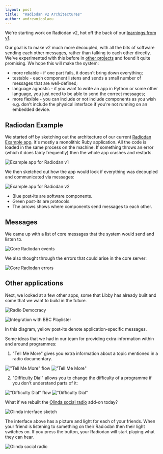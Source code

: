 ```yaml
---
layout: post
title:  "Radiodan v2 Architectures"
author: andrewnicolaou
---
```


We're starting work on Radiodan v2, hot off the back of our [learnings from v1](retrospective).

Our goal is to make v2 much more decoupled, with all the bits of software sending each other messages, rather than talking to each other directly. We've experimented with this before in [other projects](http://www.bbc.co.uk/rd/blog/2013/07/the-egbox-html5-television-prototype) and found it quite promising. We hope this will make the system:

- more reliable - if one part fails, it doesn't bring down everything;
- testable - each component listens and sends a small number of messages that are well-defined;
- language agnostic - if you want to write an app in Python or some other language, you just need to be able to send the correct messages;
- more flexible - you can include or not include components as you wish e.g. don't include the physical interface if you're not running on an embedded device.

## Radiodan Example

We started off by sketching out the architecture of our current [Radiodan Example app](https://github.com/radiodan/radiodan_example). It's mostly a monolithic Ruby application. All the code is loaded in the same process on the machine. If something throws an error (which it does fairly frequently) then the whole app crashes and restarts.

![Example app for Radiodan v1](/assets/v2-arch-post/01-radiodan-example-original.jpg)

We then sketched out how the app would look if everything was decoupled and communicated via messages:

![Example app for Radiodan v2](/assets/v2-arch-post/02-radiodan-example-v2.jpg)

- Blue post-its are software components.
- Green post-its are protocols.
- The arrows shows where components send messages to each other.

## Messages

We came up with a list of core messages that the system would send and listen to.

![](/assets/v2-arch-post/04-core-events.jpg "Core Radiodan events")

We also thought through the errors that could arise in the core server:

![](/assets/v2-arch-post/04-errors.jpg "Core Radiodan errors")

## Other applications

Next, we looked at a few other apps, some that Libby has already built and some that we want to build in the future.

![Radio Democracy](/assets/v2-arch-post/03-radiodanocracy.jpg "Radio Democracy - vote for your favourite programmes")

![Integration with BBC Playlister](/assets/v2-arch-post/05-playlister.jpg "Integration with BBC Playlister")

In this diagram, yellow post-its denote application-specific messages.

Some ideas that we had in our team for providing extra information within and around programmes:

1. "Tell Me More" gives you extra information about a topic mentioned in a radio documentary.

!["Tell Me More" flow](/assets/v2-arch-post/08-tell-me-more-flow.jpg)
!["Tell Me More"](/assets/v2-arch-post/06-tell-me-more.jpg)

2. "Difficulty Dial" allows you to change the difficulty of a programme if you don't understand parts of it:

!["Difficulty Dial" flow](/assets/v2-arch-post/07-difficulty-dial-flow.jpg)
!["Difficulty Dial"](/assets/v2-arch-post/09-difficulty-dial.jpg)

What if we rebuilt the [Olinda social radio](/assets/v2-arch-post/) add-on today?

![Olinda interface sketch](/assets/v2-arch-post/11-olindan-interface.jpg)

The interface above has a picture and light for each of your friends. When your friend is listening to something on their Radiodan then their light switches on. If you press the button, your Radiodan will start playing what they can hear.

![Olinda social radio](/assets/v2-arch-post/10-olindan-social.jpg)

